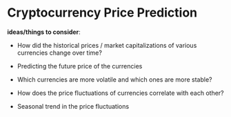 # Cryptocurrency Price Prediction

**ideas/things to consider**:

- How did the historical prices / market capitalizations of various currencies change over time?

- Predicting the future price of the currencies

- Which currencies are more volatile and which ones are more stable?

- How does the price fluctuations of currencies correlate with each other?

- Seasonal trend in the price fluctuations